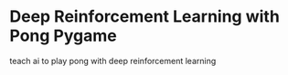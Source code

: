 # Deep Reinforcement Learning with Pong Pygame
teach ai to play pong with deep reinforcement learning
